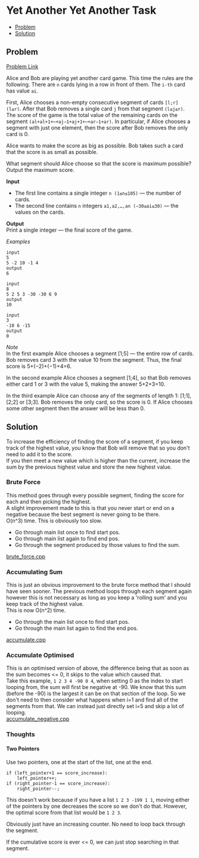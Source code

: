 # Yet Another Yet Another Task

- [Problem](#Problem)
- [Solution](#Solution)

## Problem
[Problem Link](https://codeforces.com/problemset/problem/1359/D)

Alice and Bob are playing yet another card game. This time the rules are the following. There are `n` cards lying in a row in front of them. The `i-th` card has value `ai`.

First, Alice chooses a non-empty consecutive segment of cards `[l;r] (l≤r)`. After that Bob removes a single card `j` from that segment `(l≤j≤r)`. The score of the game is the total value of the remaining cards on the segment `(al+al+1+⋯+aj−1+aj+1+⋯+ar−1+ar)`. In particular, if Alice chooses a segment with just one element, then the score after Bob removes the only card is 0.

Alice wants to make the score as big as possible. Bob takes such a card that the score is as small as possible.

What segment should Alice choose so that the score is maximum possible? Output the maximum score.

**Input**
- The first line contains a single integer `n (1≤n≤105)` — the number of cards.
- The second line contains `n` integers `a1,a2,…,an (−30≤ai≤30)` — the values on the cards.

**Output**  
Print a single integer — the final score of the game.

*Examples*

```
input
5
5 -2 10 -1 4
output
6
```
```
input
8
5 2 5 3 -30 -30 6 9
output
10
```
```
input
3
-10 6 -15
output
0
```
*Note*  
In the first example Alice chooses a segment [1;5] — the entire row of cards. Bob removes card 3 with the value 10 from the segment. Thus, the final score is 5+(−2)+(−1)+4=6.

In the second example Alice chooses a segment [1;4], so that Bob removes either card 1 or 3 with the value 5, making the answer 5+2+3=10.

In the third example Alice can choose any of the segments of length 1: [1;1], [2;2] or [3;3]. Bob removes the only card, so the score is 0. If Alice chooses some other segment then the answer will be less than 0.


## Solution

To increase the efficiency of finding the score of a segment, if you keep track of the highest value, you know that Bob will remove that so you don't need to add it to the score.  
If you then meet a new value which is higher than the current, increase the sum by the previous highest value and store the new highest value.  

### Brute Force
This method goes through every possible segment, finding the score for each and then picking the highest.  
A slight improvement made to this is that you never start or end on a negative because the best segment is never going to be there.  
O(n^3) time. This is obviously too slow.  
- Go through main list once to find start pos.  
- Go through main list again to find end pos.  
- Go through the segment produced by those values to find the sum.  

[brute_force.cpp](solutions/brute_force.cpp)

### Accumulating Sum
This is just an obvious improvement to the brute force method that I should have seen sooner. The previous method loops through each segment again however this is not necessary as long as you keep a 'rolling sum' and you keep track of the highest value.  
This is now O(n^2) time.  
- Go through the main list once to find start pos.
- Go through the main list again to find the end pos.  

[accumulate.cpp](solutions/accumulate.cpp)

### Accumulate Optimised  
This is an optimised version of above, the difference being that as soon as the sum becomes <= 0, it skips to the value which caused that.  
Take this example, `1 2 3 4 -90 0 4`, when setting 0 as the index to start looping from, the sum will first be negative at -90. We know that this sum (before the -90) is the largest it can be on that section of the loop. So we don't need to then consider what happens when i=1 and find all of the segments from that. We can instead just directly set i=5 and skip a lot of looping.  
[accumulate_negative.cpp](solutions/accumulate_negative.cpp)  




### Thoughts
#### Two Pointers
Use two pointers, one at the start of the list, one at the end.  
```
if (left_pointer+1 == score_increase):
    left_pointer++;
if (right_pointer-1 == score_increase):
    right_pointer--;
```
This doesn't work because if you have a list `1 2 3 -199 1 1`, moving either of the pointers by one decreases the score so we don't do that. However, the optimal score from that list would be `1 2 3`.  

Obviously just have an increasing counter. No need to loop back through the segment.  




If the cumulative score is ever <= 0, we can just stop searching in that segment.

